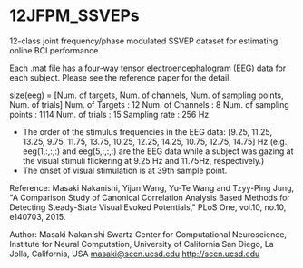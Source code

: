 # 12JFPM_SSVEPs
12-class joint frequency/phase modulated SSVEP dataset for estimating online BCI performance

Each .mat file has a four-way tensor electroencephalogram (EEG) data for each subject. 
Please see the reference paper for the detail.

size(eeg) = [Num. of targets, Num. of channels, Num. of sampling points, Num. of trials]
Num. of Targets 	: 12
Num. of Channels 	: 8
Num. of sampling points : 1114
Num. of trials 		: 15
Sampling rate 		: 256 Hz
* The order of the stimulus frequencies in the EEG data: 
[9.25, 11.25, 13.25, 9.75, 11.75, 13.75, 10.25, 12.25, 14.25, 10.75, 12.75, 14.75] Hz
(e.g., eeg(1,:,:,:) and eeg(5,:,:,:) are the EEG data while a subject was gazing at the visual stimuli flickering at 9.25 Hz and 11.75Hz, respectively.)
* The onset of visual stimulation is at 39th sample point.

Reference:
Masaki Nakanishi, Yijun Wang, Yu-Te Wang and Tzyy-Ping Jung,
"A Comparison Study of Canonical Correlation Analysis Based Methods for Detecting Steady-State Visual Evoked Potentials,"
PLoS One, vol.10, no.10, e140703, 2015.

Author: 
Masaki Nakanishi
Swartz Center for Computational Neuroscience, Institute for Neural Computation,
University of California San Diego, La Jolla, California, USA
masaki@sccn.ucsd.edu
http://sccn.ucsd.edu

